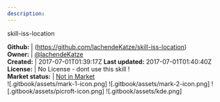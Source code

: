 ```yaml
---
description: 
---
```

skill-iss-location



**Github:** | (https://github.com/lachendeKatze/skill-iss-location)  
**Owner:** | [@lachendeKatze](https://github.com/lachendeKatze)  
**Created:** | 2017-07-01T01:39:17Z  **Last updated:** 2017-07-01T01:40:40Z  
**License:** | No License - dont use this skill !  
**Market status:** | [Not in Market](https://market.mycroft.ai/skill/)  
 ![.gitbook/assets/mark-1-icon.png]  ![.gitbook/assets/mark-2-icon.png]  ![.gitbook/assets/picroft-icon.png]  ![.gitbook/assets/kde.png]  
